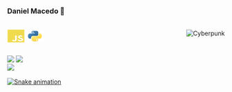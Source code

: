 ### Daniel Macedo 👋

<div style="display: inline_block"><br>
  <img align="center" alt="Daniel-Js" height="30" width="40" src="https://raw.githubusercontent.com/devicons/devicon/master/icons/javascript/javascript-plain.svg">
  <img align="center" alt="Daniel-Python" height="30" width="40" src="https://raw.githubusercontent.com/devicons/devicon/master/icons/python/python-original.svg">
  <img align="right" alt="Cyberpunk" src="https://www.deviantart.com/misery16krim/art/Kobra-Kid-Cyberpunk-gif-animation-843547413.gif">
  
</div>
  
  ##
 
<div> 
 <a href="Discordapp.com/users/502983199069044738" target="_blank"><img src="https://img.shields.io/badge/Discord-7289DA?style=for-the-badge&logo=discord&logoColor=white" target="_blank"></a> 
  <a href = "mailto:danielmacedosilva11@gmail.com"><img src="https://img.shields.io/badge/-Gmail-%23333?style=for-the-badge&logo=gmail&logoColor=white" target="_blank"></a>
  
</div> 
 <a href="https://github.com/Daniel-Macedo-dev">
<img height= "180" src="https://github-readme-stats.vercel.app/api?username=Daniel-Macedo-dev&show_icons=true&theme=midnight-purple&include_all_commits=true&count_private=true">
   
   ![Snake animation](https://github.com/Daniel-Macedo-dev/Daniel-Macedo-dev/blob/output/github-contribution-grid-snake.svg)
   
</div>
